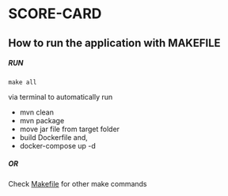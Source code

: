 # SCORE-CARD

## How to run the application with MAKEFILE

 ##### RUN 
    make all 
 via terminal to automatically run 
 * mvn clean
 * mvn package 
 * move jar file from target folder
 * build Dockerfile and, 
 * docker-compose up -d

##### OR
 Check [Makefile](Makefile) for other make commands